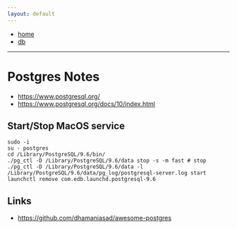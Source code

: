 ```yaml
---
layout: default
---
```

- [home](/index.md)
- [db](/db.md)

---
# Postgres Notes
- <https://www.postgresql.org/>
- <https://www.postgresql.org/docs/10/index.html>


## Start/Stop MacOS service
```
sudo -i
su - postgres
cd /Library/PostgreSQL/9.6/bin/
./pg_ctl -D /Library/PostgreSQL/9.6/data stop -s -m fast # stop
./pg_ctl -D /Library/PostgreSQL/9.6/data -l /Library/PostgreSQL/9.6/data/pg_log/postgresql-server.log start
launchctl remove com.edb.launchd.postgresql-9.6
```

## Links
- <https://github.com/dhamaniasad/awesome-postgres>
